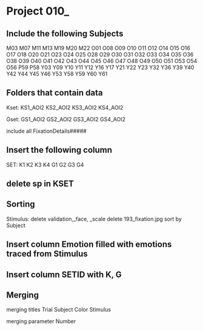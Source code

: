# Project 010_

## Include the following Subjects
M03
M07
M11
M13
M19
M20
M22
O01
O08
O09
O10
O11
O12
O14
O15
O16
O17
O18
O20
O21
O23
O24
O25
O28
O29
O30
O31
O32
O33
O34
O35
O36
O38
O39
O40
O41
O42
O43
O44
O45
O46
O47
O48
O49
O50
O51
O53
O54
O56
P59
P58
Y03
Y09
Y10
Y11
Y12
Y16
Y17
Y21
Y22
Y23
Y32
Y36
Y39
Y40
Y42
Y44
Y45
Y46
Y53
Y58
Y59
Y60
Y61

## Folders that contain data
Kset: KS1_AOI2  KS2_AOI2 KS3_AOI2 KS4_AOI2

Gset: GS1_AOI2  GS2_AOI2 GS3_AOI2 GS4_AOI2

include all FixationDetails#####


## Insert the following column

SET: K1 K2 K3 K4 G1 G2 G3 G4 


## delete sp in KSET


## Sorting 

Stimulus: delete validation,_face, _scale
delete 193_fixation.jpg
sort by Subject


## Insert column Emotion filled with emotions traced from Stimulus


## Insert column SETID with K, G

## Merging

merging titles
Trial
Subject
Color
Stimulus

merging parameter
Number
